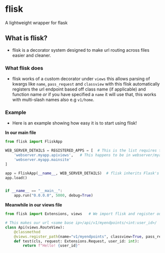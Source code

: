 # flisk
A lightweight wrapper for flask

## What is flisk?
- flisk is a decorator system designed to make url routing across files easier and cleaner.

### What flisk does
- flisk works of a custom decorator under `views` this allows parsing of kwargs like `name`, `pass_request` and `classview` with this flisk automatically registers the url endpoint based off class name (if applicable) and function name *or* if you have specified a `name` it will use that, this works with multi-slash names also e.g `v1/home`.

### Example
- Here is an example showing how easy it is to start using flisk!

__In our main file__
```py
from flisk import FliskApp

WEB_SERVER_DETAILS = REGISTERED_APPS = [  # This is the list requires to tell flisk what files contain views in.
    'webserver.myapp.apiviews',   # This happens to be in webserver/myapp/apiviews.py
    'webserver.myapp.mainsite'
]

app = FliskApp(__name__, WEB_SERVER_DETAILS)  # flisk inherits Flask's app class.
app.load()


if __name__ == "__main__":
    app.run("0.0.0.0", 5000, debug=True)
```

__Meanwhile in our views file__
```py
from flisk import Extensions, views   # We import flisk and register our views

# This makes our url <some base ip>/api/v1/myendpoints/<int:user_id>/
class Api(views.RouteView):
    @classmethod
    @views.register_path(name="v1/myendpoints", classview=True, pass_request=True)
    def test(cls, request: Extensions.Request, user_id: int):
        return f"Hello! {user_id}"
```
